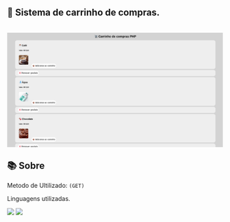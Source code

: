 ## 🛒 Sistema de carrinho de compras.
<br>

<img src=".repo_images/site.png" align="center" width="1000">

<br>

## 📚 Sobre
Metodo de Ultilizado: ```(GET)```
<p>Linguagens utilizadas.</p>

<div align="left">
 <img width="" src="https://img.shields.io/badge/PHP-777BB4?style=for-the-badge&logo=php&logoColor=white" />
 <img width="" src="https://img.shields.io/badge/CSS3-1572B6?style=for-the-badge&logo=css3&logoColor=white" />
</div>
